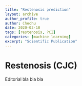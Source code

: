 ```yaml
---
title: "Restenosis prediction"
layout: archive
author_profile: true
author: Chechu
date: 2020-02-10
tags: [restenosis, PCI]
categories: [machine learning]
excerpt: "Scientific Publication"
---
```

# Restenosis (CJC)

Editorial bla bla bla